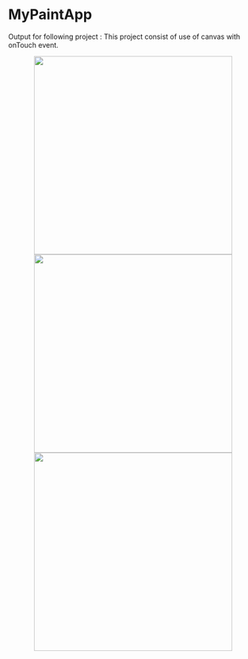# MyPaintApp
Output for following project :
This project consist of use of canvas with onTouch event.

<div align="center">
    <img src="https://user-images.githubusercontent.com/35371687/48881295-a3e4e100-ee3a-11e8-88ad-030ff4bc3322.png" width="400px" hspace="20"></img> 
    <img src="https://user-images.githubusercontent.com/35371687/48881294-a0e9f080-ee3a-11e8-9196-96d47ddbb427.png" width="400px"></img> 
</div>
<div align="center">
    <img src="https://user-images.githubusercontent.com/35371687/48881299-a8a99500-ee3a-11e8-9542-f0cbe0ed7c1c.png" width="400px" hspace="20"></img> 
</div>
